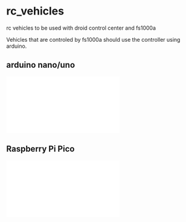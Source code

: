 # rc_vehicles
rc vehicles to be used with droid control center and fs1000a

Vehicles that are controled by fs1000a should use the controller using arduino.

## arduino nano/uno

![arduino](arduino/README.md)

## Raspberry Pi Pico

![Raspberry Pi Pico](raspberrpico/README.md)
